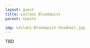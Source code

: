```yaml
---
layout: guest
title: Leilani Bloomquist
parent: Guests

img: Leilani-Bloomquist-thumbail.jpg
---
```





TBD
